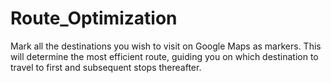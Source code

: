 # Route_Optimization
Mark all the destinations you wish to visit on Google Maps as markers. This will determine the most efficient route, guiding you on which destination to travel to first and subsequent stops thereafter.
